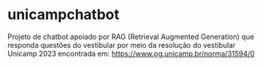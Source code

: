 # unicampchatbot
Projeto de chatbot apoiado por RAG (Retrieval Augmented Generation) que responda questões do vestibular por meio da resolução do vestibular Unicamp 2023 encontrada em: https://www.pg.unicamp.br/norma/31594/0
